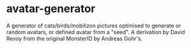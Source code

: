 # avatar-generator
A generator of cats/birds/mobilizon pictures optimised to generate or random avatars, or defined avatar from a "seed". A derivation by David Revoy from the original MonsterID by Andreas Gohr's.

